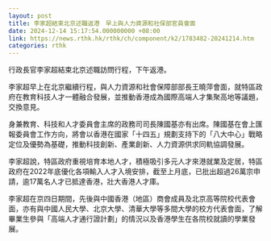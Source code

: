 ```yaml
---
layout: post
title: 李家超結束北京述職返港　早上與人力資源和社保部官員會面
date: 2024-12-14 15:17:54.000000000 +08:00
link: https://news.rthk.hk/rthk/ch/component/k2/1783482-20241214.htm
categories: rthk
---
```


行政長官李家超結束北京述職訪問行程，下午返港。

李家超早上在北京繼續行程，與人力資源和社會保障部部長王曉萍會面，就特區政府在教育科技人才一體融合發展，並推動香港成為國際高端人才集聚高地等議題，交換意見。

身兼教育、科技和人才委員會主席的政務司司長陳國基亦有出席。陳國基在會上匯報委員會工作方向，將會以香港在國家「十四五」規劃支持下的「八大中心」戰略定位及優勢為基礎，推動科技創新、產業創新、人力資源供求同軌協調發展。

李家超說，特區政府重視培育本地人才，積極吸引多元人才來港就業及定居，特區政府在2022年底優化各項輸入人才入境安排，截至上月底，已批出超過26萬宗申請，逾17萬名人才已抵達香港，壯大香港人才庫。

李家超在京四日期間，先後與中國香港（地區）商會成員及北京高等院校代表會面，亦有與中國人民大學、北京大學、清華大學等多間大學的校方代表會面，了解畢業生參與「高端人才通行證計劃」的情況以及香港學生在各院校就讀的學業發展。
